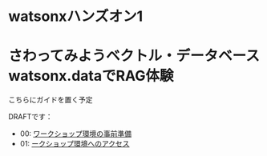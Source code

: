 # watsonxハンズオン1
# さわってみようベクトル・データベース watsonx.dataでRAG体験

こちらにガイドを置く予定

DRAFTです：

- 00: [ワークショップ環境の事前準備](techxchange/2024-watsonx-handson-1/00_techzone_environments_preparation.md)
- 01: [ークショップ環境へのアクセス](techxchange/2024-watsonx-handson-1/00_techzone_environments_preparation.md)



